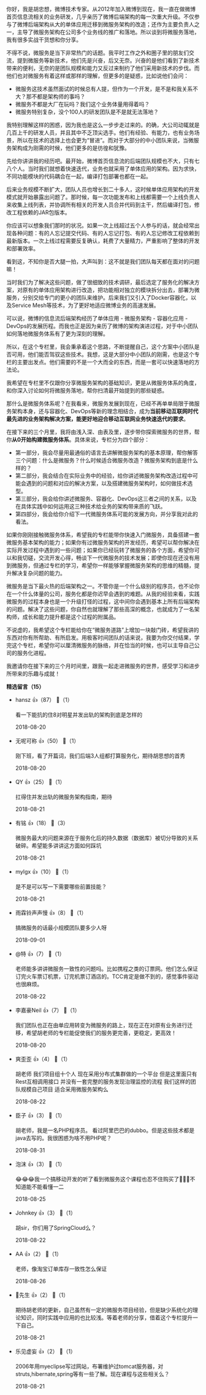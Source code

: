 你好，我是胡忠想，微博技术专家。从2012年加入微博到现在，我一直在做微博首页信息流相关的业务研发，几乎亲历了微博后端架构的每一次重大升级。不仅参与了微博后端架构从大的单体应用迁移到微服务架构的改造；还作为主要负责人之一，主导了微服务架构在公司多个业务线的推广和落地。所以谈到将微服务落地，我有很多实战干货想和你分享。

不得不说，微服务是当下非常热门的话题。我平时工作之外和圈子里的朋友们交流，提到微服务等新技术，他们先是兴奋，后又无奈。兴奋的是他们看到了新技术带来的便利，无奈的是团队规模和能力又反过来制约了他们采用新技术的步伐。而他们也对微服务有着这样或那样的理解，但更多的是疑惑，比如说他们会问：

- 微服务这技术虽然面试的时候总有人提，但作为一个开发，是不是和我关系不大？那不都是架构师的事吗？
- 微服务不都是大厂在玩吗？我们这个业务体量用得着吗？
- 微服务特别复杂，没个100人的研发团队是不是就无法落地？

我特别理解这样的困惑，因为我也是这么一步步走过来的。的确，大公司动辄就是几百上千的研发人员，并且其中不乏顶尖选手。他们有经验、有能力，也有业务场景，所以在技术的选择上也会更为“冒进”。而对于大部分的中小团队来说，当微服务架构成为刚需的时候，他们更多的是彷徨和犹豫。

先给你讲讲我的经历吧。最开始，微博首页信息流的后端团队规模也不大，只有七八个人。当时我们就想着快速迭代，业务也就采用了单体应用的架构。因为求快，不同功能模块的代码耦合在一起，编译打包部署也都在一起。

后来业务规模不断扩大，团队人员也增长到二十多人，这时候单体应用架构的开发模式就开始暴露出问题了。那时候，每一次功能发布和上线都需要一个上线负责人来收集上线列表，并协调所有相关的开发人员合并代码到主干，然后编译打包，修改工程依赖的JAR包版本。

你应该可以想象我们那时的状况。如果一次上线超过五个人参与的话，就会经常出现各种问题：有的人忘记提交代码、有的人忘记打包、有的人忘记修改工程依赖到最新版本。一次上线过程需要反复确认，耗费了大量精力，严重影响了整体的开发和部署效率。

看到这，不知你是否大腿一拍，大声叫到：这不就是我们团队每天都在面对的问题嘛！

当时我们为了解决这些问题，做了很细致的技术调研，最后选定了服务化的解决方案，对原有的单体应用架构进行改造，把功能相对独立的模块拆分出去，部署为微服务，分别交给专门的更小的团队来维护。后来我们又引入了Docker容器化，以及Service Mesh等技术，为了更好地适应微博业务的高速发展。

可以说，微博的信息流后端架构经历了单体应用 - 微服务架构 - 容器化应用 - DevOps的发展历程。而我也正是因为亲历了微博的架构演进过程，对于中小团队如何落地微服务体系有了更为深刻的理解。

所以，在这个专栏里，我会秉承着这个思路，不断提醒自己，这个方案中小团队是否可用，他们能否驾驭这些技术。我想，这是大部分中小团队的刚需，也是这个专栏的主要出发点。他们需要的不是一个大而全的东西，而是一套可以快速落地的方法论。

我希望在专栏里不仅跟你分享微服务架构的基础知识，更是从微服务体系的角度，和你深入讨论如何将微服务落地，帮你扫清最开始提到的那些疑惑。

那什么是微服务体系呢？在我看来，微服务发展到现在，已经不再单单局限于微服务架构本身，还与容器化、DevOps等新的理念相结合，成为**当前移动互联网时代最先进的业务架构解决方案，能更好地迎合移动互联网业务快速迭代的要求**。

在接下来的三个月里，我将由浅入深、由表及里，逐步带你探索微服务的世界，帮你**从0开始构建微服务体系**。具体来说，专栏分为四个部分：

- 第一部分，我会尽量用最通俗的语言去讲解微服务架构的基本原理，帮你解答三个问题：什么是微服务？什么时候适合微服务改造？微服务架构到底是什么样的？
- 第二部分，我会结合在实际业务中的经验，给你讲述微服务架构改造过程中可能会遇到的问题和对应的解决方案，以及搭建微服务架构时，如何做技术选型。
- 第三部分，我会给你讲述微服务、容器化、DevOps这三者之间的关系，以及在具体实践中如何运用这三种技术给业务的架构带来质的飞跃。
- 第四部分，我会给你介绍下一代微服务体系可能的发展方向，并分享我对此的看法。

如果你刚刚接触微服务体系，希望我的专栏能带你快速入门微服务，具备搭建一套微服务基本架构的能力；如果你有过微服务架构的开发经历，希望可以帮你解决在实际开发过程中遇到的一些问题；如果你已经玩转了微服务的各个方面，希望你可以和我切磋，交流开发心得，畅谈下一代微服务的技术发展；即使你现在还没有用到微服务，但通过专栏的学习，希望你一样能够掌握微服务架构的思维的精髓，提升解决复杂问题的能力。

微服务是当下最火热的后端架构之一。不管你是一个什么级别的程序员，也不论你在一个什么体量的公司，服务化都是你迟早会遇到的难题。从我的经验来看，实践微服务的过程本身也是一个升级打怪的过程，这中间你会遇到基本上所有后端架构的问题。解决了这些问题，你自然也就理解了那些高深的概念，也就成为了一名架构师，成长和能力提升都是这个过程的附属品。

不说虚的，我希望这个专栏能给你在“微服务道路”上增加一块敲门砖，希望我讲的东西对你有所帮助、有所启发。用极客时间团队的话来说，我要为你交付结果，学完这个专栏，希望你可以厘清微服务的脉络，并在恰当的时候，也可以主导自己公司的服务化进程。

我邀请你在接下来的三个月时间里，跟我一起走进微服务的世界，感受学习和进步所带来的乐趣与成就！
<div><strong>精选留言（15）</strong></div><ul>
<li><span>hansz</span> 👍（87） 💬（1）<p>看一下能抗的住8对明星并发出轨的架构到底是怎样的</p>2018-08-20</li><br/><li><span>无呢可称</span> 👍（50） 💬（1）<p>刚下班，看了开篇词，我们后端3人组都打算服务化，期待胡思想的首秀</p>2018-08-20</li><br/><li><span>QY</span> 👍（25） 💬（1）<p>扛得住并发出轨的微服务架构指南，期待</p>2018-08-21</li><br/><li><span>有铭</span> 👍（18） 💬（3）<p>微服务最大的问题来源在于服务化后的持久数据（数据库）被切分导致的关系破碎。希望能多讲讲这方面如何踩坑</p>2018-08-21</li><br/><li><span>mylgx</span> 👍（10） 💬（1）<p>是不是可以写一下需要哪些前置技能？</p>2018-08-21</li><br/><li><span>雨霖铃声声慢</span> 👍（8） 💬（1）<p>搞微服务的话最小规模团队要多少人呀</p>2018-09-01</li><br/><li><span>@特</span> 👍（7） 💬（1）<p>老师能多讲讲微服务一致性的问题吗。比如携程之类的订票网。他们怎么保证订完火车票订机票，订完机票订酒店的。TCC肯定是做不到的，感觉事件驱动也很麻烦。</p>2018-08-22</li><br/><li><span>李嘉豪Neil</span> 👍（7） 💬（1）<p>我们团队也正在由单应用转变为微服务的路上，现在正在对原有业务进行迁移，希望胡老师的专栏能促使我们的服务更完善，更稳定，更高效！</p>2018-08-20</li><br/><li><span>爽歪歪</span> 👍（4） 💬（1）<p>胡老师  我们项目组十个人  现在采用分布式集群做的一个平台  但是这里面只有Rest互相调用接口 并没有一套完整的服务发现治理监控的流程  我们这样的团队规模自己项目  适合采用微服务架构么  </p>2018-08-22</li><br/><li><span>臣子</span> 👍（3） 💬（1）<p>胡老师，我是一名PHP程序员。 看过阿里巴巴的dubbo。但是这些技术都是java去写的。我很困惑为啥不用PHP呢？  </p>2018-08-31</li><br/><li><span>泡沫</span> 👍（3） 💬（1）<p>😂😂😂我一个搞移动开发的听了看到微服务这个课程也忍不住购买了🤣🤣🤣不知道能不能看懂一二</p>2018-08-25</li><br/><li><span>Johnkey</span> 👍（3） 💬（1）<p>胡sir，你们用了SpringCloud么？</p>2018-08-22</li><br/><li><span>AA</span> 👍（2） 💬（1）<p>老师，像淘宝订单库存一致性怎么保证</p>2018-08-26</li><br/><li><span>🐢先生</span> 👍（2） 💬（1）<p>期待胡老师的更新，自己虽然有一定的微服务项目经验，但是缺少系统化的理论知识，同时实践中应用的也比较浅。等着老师的分享，借着这个专栏提升一下自己。</p>2018-08-21</li><br/><li><span>乐见虚妄</span> 👍（2） 💬（1）<p>2006年用myeclipse写过网站，布署维护过tomcat服务器，对struts,hibernate,spring等有一些了解。现在课程与这些相关么？</p>2018-08-21</li><br/>
</ul>